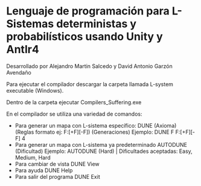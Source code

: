 # Lenguaje de programación para L-Sistemas deterministas y probabilísticos usando Unity y Antlr4

Desarrollado por Alejandro Martin Salcedo y David Antonio Garzón Avendaño

Para ejecutar el compilador descargar la carpeta llamada L-system executable (Windows).

Dentro de la carpeta ejecutar Compilers_Suffering.exe

En el compilador se utiliza una variedad de comandos:

- Para generar un mapa con L-sistema específico:  DUNE (Axioma) (Reglas formato ej: F:[+F][-F]) (Generaciones)  Ejemplo: DUNE F F:[+F][-F] 4
- Para generar un mapa con L-sistema ya predeterminado AUTODUNE (Dificultad) Ejemplo: AUTODUNE (Hard) | Dificultades aceptadas: Easy, Medium, Hard
- Para cambiar de vista DUNE View
- Para ayuda DUNE Help
- Para salir del programa DUNE Exit
